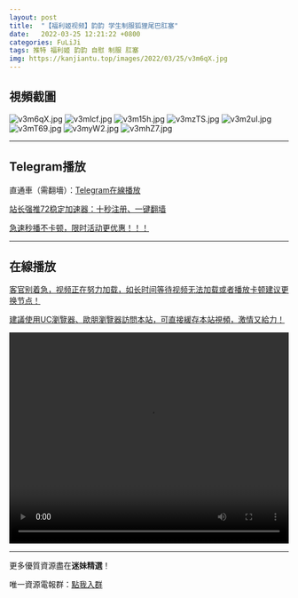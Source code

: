 ```yaml
---
layout: post
title:  "【福利姬视频】韵韵 学生制服狐狸尾巴肛塞"
date:   2022-03-25 12:21:22 +0800
categories: FuLiJi
tags: 推特 福利姬 韵韵 自慰 制服 肛塞
img: https://kanjiantu.top/images/2022/03/25/v3m6qX.jpg
---
```



## 視頻截圖

![v3m6qX.jpg](https://kanjiantu.top/images/2022/03/25/v3m6qX.jpg)
![v3mlcf.jpg](https://kanjiantu.top/images/2022/03/25/v3mlcf.jpg)
![v3m15h.jpg](https://kanjiantu.top/images/2022/03/25/v3m15h.jpg)
![v3mzTS.jpg](https://kanjiantu.top/images/2022/03/25/v3mzTS.jpg)
![v3m2uI.jpg](https://kanjiantu.top/images/2022/03/25/v3m2uI.jpg)
![v3mT69.jpg](https://kanjiantu.top/images/2022/03/25/v3mT69.jpg)
![v3myW2.jpg](https://kanjiantu.top/images/2022/03/25/v3myW2.jpg)
![v3mhZ7.jpg](https://kanjiantu.top/images/2022/03/25/v3mhZ7.jpg)

* * *
## Telegram播放

直通車（需翻墻）：[Telegram在線播放](https://t.me/mimeijingxuan/333)

<u>站长强推72稳定加速器：[十秒注册、一键翻墙](https://www.mimei.blog/skip/vpn.html) </u>


<u>急速秒播不卡顿，限时活动更优惠！！！</u>
* * *
## 在線播放
<u>客官别着急，视频正在努力加载，如长时间等待视频无法加载或者播放卡顿建议更换节点！</u>

<u>建議使用UC瀏覽器、歐朋瀏覽器訪問本站，可直接緩存本站視頻，激情又給力！</u>
<center><video src="https://cdn.publer.io/uploads/videos/6247fbcedb279731bbdeafe7/589e2eff9d1f17631f5fa1426bfc40fb.mp4" width="100%" height="380px" controls="controls"></video></center>


* * *
更多優質資源盡在**迷妹精選**！

唯一資源電報群：[點我入群](https://t.me/mimeijingxuan)


